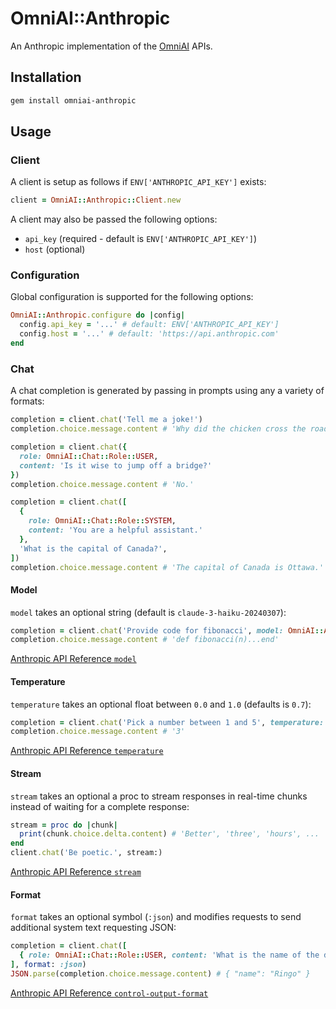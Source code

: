 # OmniAI::Anthropic

An Anthropic implementation of the [OmniAI](https://github.com/ksylvest/omniai) APIs.

## Installation

```sh
gem install omniai-anthropic
```

## Usage

### Client

A client is setup as follows if `ENV['ANTHROPIC_API_KEY']` exists:

```ruby
client = OmniAI::Anthropic::Client.new
```

A client may also be passed the following options:

- `api_key` (required - default is `ENV['ANTHROPIC_API_KEY']`)
- `host` (optional)

### Configuration

Global configuration is supported for the following options:

```ruby
OmniAI::Anthropic.configure do |config|
  config.api_key = '...' # default: ENV['ANTHROPIC_API_KEY']
  config.host = '...' # default: 'https://api.anthropic.com'
end
```

### Chat

A chat completion is generated by passing in prompts using any a variety of formats:

```ruby
completion = client.chat('Tell me a joke!')
completion.choice.message.content # 'Why did the chicken cross the road? To get to the other side.'
```

```ruby
completion = client.chat({
  role: OmniAI::Chat::Role::USER,
  content: 'Is it wise to jump off a bridge?'
})
completion.choice.message.content # 'No.'
```

```ruby
completion = client.chat([
  {
    role: OmniAI::Chat::Role::SYSTEM,
    content: 'You are a helpful assistant.'
  },
  'What is the capital of Canada?',
])
completion.choice.message.content # 'The capital of Canada is Ottawa.'
```

#### Model

`model` takes an optional string (default is `claude-3-haiku-20240307`):

```ruby
completion = client.chat('Provide code for fibonacci', model: OmniAI::Anthropic::Chat::Model::CLAUDE_SONET)
completion.choice.message.content # 'def fibonacci(n)...end'
```

[Anthropic API Reference `model`](https://docs.anthropic.com/en/api/messages)

#### Temperature

`temperature` takes an optional float between `0.0` and `1.0` (defaults is `0.7`):

```ruby
completion = client.chat('Pick a number between 1 and 5', temperature: 1.0)
completion.choice.message.content # '3'
```

[Anthropic API Reference `temperature`](https://docs.anthropic.com/en/api/messages)

#### Stream

`stream` takes an optional a proc to stream responses in real-time chunks instead of waiting for a complete response:

```ruby
stream = proc do |chunk|
  print(chunk.choice.delta.content) # 'Better', 'three', 'hours', ...
end
client.chat('Be poetic.', stream:)
```

[Anthropic API Reference `stream`](https://docs.anthropic.com/en/api/messages)

#### Format

`format` takes an optional symbol (`:json`) and modifies requests to send additional system text requesting JSON:

```ruby
completion = client.chat([
  { role: OmniAI::Chat::Role::USER, content: 'What is the name of the drummer for the Beatles?' }
], format: :json)
JSON.parse(completion.choice.message.content) # { "name": "Ringo" }
```

[Anthropic API Reference `control-output-format`](https://docs.anthropic.com/en/docs/control-output-format)
